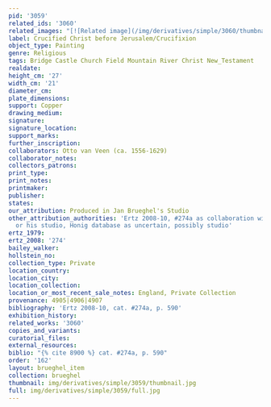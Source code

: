 ```yaml
---
pid: '3059'
related_ids: '3060'
related_images: "[![Related image](/img/derivatives/simple/3060/thumbnail.jpg)](/brughel/3060)"
label: Crucified Christ before Jerusalem/Crucifixion
object_type: Painting
genre: Religious
tags: Bridge Castle Church Field Mountain River Christ New_Testament
realdate: 
height_cm: '27'
width_cm: '21'
diameter_cm: 
plate_dimensions: 
support: Copper
drawing_medium: 
signature: 
signature_location: 
support_marks: 
further_inscription: 
collaborators: Otto van Veen (ca. 1556-1629)
collaborator_notes: 
collectors_patrons: 
print_type: 
print_notes: 
printmaker: 
publisher: 
states: 
our_attribution: Produced in Jan Brueghel's Studio
other_attribution_authorities: 'Ertz 2008-10, #274a as collaboration with Van Veen
  or his studio, Honig database as uncertain, possibly studio'
ertz_1979: 
ertz_2008: '274'
bailey_walker: 
hollstein_no: 
collection_type: Private
location_country: 
location_city: 
location_collection: 
location_or_most_recent_sale_notes: England, Private Collection
provenance: 4905|4906|4907
bibliography: 'Ertz 2008-10, cat. #274a, p. 590'
exhibition_history: 
related_works: '3060'
copies_and_variants: 
curatorial_files: 
external_resources: 
biblio: "{% cite 8900 %} cat. #274a, p. 590"
order: '162'
layout: brueghel_item
collection: brueghel
thumbnail: img/derivatives/simple/3059/thumbnail.jpg
full: img/derivatives/simple/3059/full.jpg
---
```

